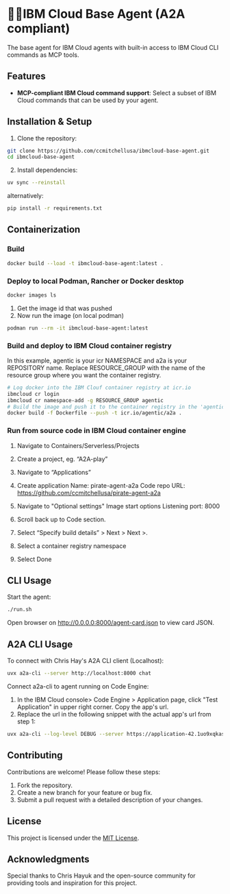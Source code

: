 # 🏴‍☠️IBM Cloud Base Agent (A2A compliant)

The base agent for IBM Cloud agents with built-in access to IBM Cloud CLI commands as MCP tools. 

## Features

- **MCP-compliant IBM Cloud command support**: Select a subset of IBM Cloud commands that can be used by your agent.

## Installation & Setup

1. Clone the repository:

```bash
git clone https://github.com/ccmitchellusa/ibmcloud-base-agent.git
cd ibmcloud-base-agent
```

2. Install dependencies:

```bash
uv sync --reinstall
```

alternatively:

```bash
pip install -r requirements.txt
```

## Containerization

### Build

```bash
docker build --load -t ibmcloud-base-agent:latest .
```

### Deploy to local Podman, Rancher or Docker desktop

```bash
docker images ls
```

1. Get the image id that was pushed
2. Now run the image (on local podman)

```bash
podman run --rm -it ibmcloud-base-agent:latest
```

### Build and deploy to IBM Cloud container registry
In this example, agentic is your icr NAMESPACE and a2a is your REPOSITORY name.
Replace RESOURCE_GROUP with the name of the resource group where you want the container registry.

```bash
# Log docker into the IBM Clouf container registry at icr.io
ibmcloud cr login 
ibmcloud cr namespace-add -g RESOURCE_GROUP agentic
# Build the image and push it to the container registry in the 'agentic' namespace and 'a2a' repository.
docker build -f Dockerfile --push -t icr.io/agentic/a2a .

```

### Run from source code in IBM Cloud container engine

1. Navigate to Containers/Serverless/Projects
2. Create a project, eg. “A2A-play”
3. Navigate to “Applications”
4. Create application
	Name: pirate-agent-a2a
	Code repo URL: https://github.com/ccmitchellusa/pirate-agent-a2a

5. Navigate to "Optional settings"
	Image start options
		Listening port: 8000

6. Scroll back up to Code section.
7.  Select “Specify build details” > Next > Next >.
8. Select a container registry namespace
9. Select Done


## CLI Usage

Start the agent:
```bash
./run.sh
```
Open browser on http://0.0.0.0:8000/agent-card.json to view card JSON.

## A2A CLI Usage

To connect with Chris Hay's A2A CLI client (Localhost):
```bash
uvx a2a-cli --server http://localhost:8000 chat

```
Connect a2a-cli to agent running on Code Engine:
1. In the IBM Cloud console> Code Engine > Application page, click "Test Application" in upper right corner.  Copy the app's url.
2. Replace the url in the following snippet with the actual app's url from step 1:

```bash
uvx a2a-cli --log-level DEBUG --server https://application-42.1uo9xqkaspg3.us-east.codeengine.appdomain.cloud chat
```

## Contributing

Contributions are welcome! Please follow these steps:

1. Fork the repository.
2. Create a new branch for your feature or bug fix.
3. Submit a pull request with a detailed description of your changes.

## License

This project is licensed under the [MIT License](LICENSE).

## Acknowledgments

Special thanks to Chris Hayuk and the open-source community for providing tools and inspiration for this project.
